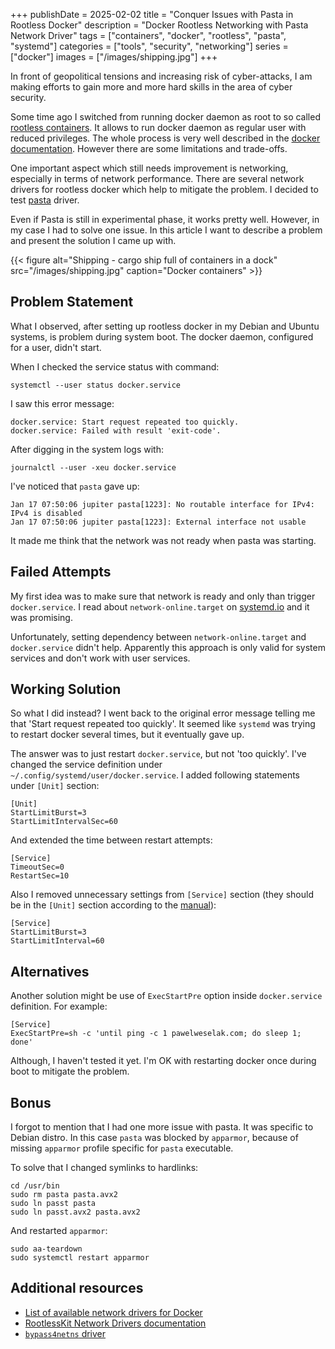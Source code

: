 +++
publishDate = 2025-02-02
title = "Conquer Issues with Pasta in Rootless Docker"
description = "Docker Rootless Networking with Pasta Network Driver"
tags = ["containers", "docker", "rootless", "pasta", "systemd"]
categories = ["tools", "security", "networking"]
series = ["docker"]
images = ["/images/shipping.jpg"]
+++

In front of geopolitical tensions and increasing risk of cyber-attacks, I am making efforts to
gain more and more hard skills in the area of cyber security.

Some time ago I switched from running docker daemon as root to so called [rootless containers](https://github.com/rootless-containers/rootlesskit). It allows to run docker daemon as regular user with reduced privileges. The whole process is very well described in the [docker documentation](https://docs.docker.com/engine/security/rootless/). However there are some limitations and trade-offs.

One important aspect which still needs improvement is networking, especially in terms of network performance. There are several network drivers for rootless docker which help to mitigate the problem. I decided to test [pasta](https://passt.top/) driver.

Even if Pasta is still in experimental phase, it works pretty well. However, in my case I had to solve one issue. In this article I want to describe a problem and present the solution I came up with. 

{{< figure alt="Shipping - cargo ship full of containers in a dock" src="/images/shipping.jpg" caption="Docker containers" >}}

## Problem Statement

What I observed, after setting up rootless docker in my Debian and Ubuntu systems, is problem during system boot. The docker daemon, configured for a user, didn't start.

When I checked the service status with command:
```shell
systemctl --user status docker.service
```

I saw this error message:
```
docker.service: Start request repeated too quickly.
docker.service: Failed with result 'exit-code'.
```

After digging in the system logs with:
```shell
journalctl --user -xeu docker.service
```

I've noticed that `pasta` gave up:
```
Jan 17 07:50:06 jupiter pasta[1223]: No routable interface for IPv4: IPv4 is disabled
Jan 17 07:50:06 jupiter pasta[1223]: External interface not usable
```

It made me think that the network was not ready when pasta was starting.

## Failed Attempts

My first idea was to make sure that network is ready and only than trigger `docker.service`. I read about `network-online.target` on [systemd.io](https://systemd.io/NETWORK_ONLINE/) and it was promising.

Unfortunately, setting dependency between `network-online.target` and `docker.service` didn't help. Apparently this approach is only valid for system services and don't work with user services.

## Working Solution

So what I did instead? I went back to the original error message telling me that 'Start request repeated too quickly'. It seemed like `systemd` was trying to restart docker several times, but it eventually gave up.

The answer was to just restart `docker.service`, but not 'too quickly'. I've changed the service definition under `~/.config/systemd/user/docker.service`. I added following statements under `[Unit]` section:
```
[Unit]
StartLimitBurst=3
StartLimitIntervalSec=60
```

And extended the time between restart attempts:
```
[Service]
TimeoutSec=0
RestartSec=10
```

Also I removed unnecessary settings from `[Service]` section (they should be in the `[Unit]` section according to the [manual](https://www.man7.org/linux/man-pages/man5/systemd.unit.5.html)):
```
[Service]
StartLimitBurst=3
StartLimitInterval=60
```

## Alternatives

Another solution might be use of `ExecStartPre` option inside `docker.service` definition. For example:
```
[Service]
ExecStartPre=sh -c 'until ping -c 1 pawelweselak.com; do sleep 1; done'
```

Although, I haven't tested it yet. I'm OK with restarting docker once during boot to mitigate the problem.

## Bonus

I forgot to mention that I had one more issue with pasta. It was specific to Debian distro. In this case `pasta` was blocked by `apparmor`, because of missing `apparmor` profile specific for `pasta` executable.

To solve that I changed symlinks to hardlinks:
```shell
cd /usr/bin
sudo rm pasta pasta.avx2
sudo ln passt pasta
sudo ln passt.avx2 pasta.avx2
```

And restarted `apparmor`:
```shell
sudo aa-teardown
sudo systemctl restart apparmor
```

## Additional resources
- [List of available network drivers for Docker](https://docs.docker.com/engine/security/rootless/#networking-errors)
- [RootlessKit Network Drivers documentation](https://github.com/rootless-containers/rootlesskit/blob/master/docs/network.md)
- [`bypass4netns` driver](https://github.com/rootless-containers/bypass4netns)
